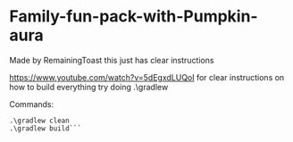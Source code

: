 # Family-fun-pack-with-Pumpkin-aura
Made by RemainingToast this just has clear instructions

https://www.youtube.com/watch?v=5dEgxdLUQoI for clear instructions on how to build everything try doing .\gradlew

Commands:
```.\gradlew setupdecompworkspace
.\gradlew clean
.\gradlew build```
